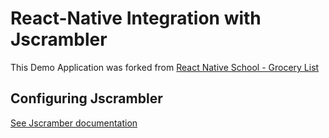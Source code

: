 # React-Native Integration with Jscrambler

This Demo Application was forked from [React Native School - Grocery List](https://github.com/ReactNativeSchool/react-native-grocery-list)

## Configuring Jscrambler

[See Jscramber documentation](https://docs.jscrambler.com/code-integrity/frameworks-and-libraries/react-native)